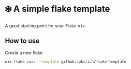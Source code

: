 # :snowflake: A simple flake template

A good starting point for your `flake.nix`.

## How to use

Create a new flake:

``` bash
nix flake init --template github:spkirich/flake-template
```
